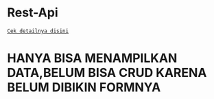 # Rest-Api

[`Cek detailnya disini`](https://restap.up.railway.app/)<br>

# HANYA BISA MENAMPILKAN DATA,BELUM BISA CRUD KARENA BELUM DIBIKIN FORMNYA
